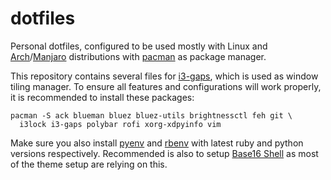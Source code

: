 # dotfiles
Personal dotfiles, configured to be used mostly with Linux and [Arch](https://archlinux.org)/[Manjaro](https://manjaro.org) distributions 
with [pacman](https://archlinux.org/pacman/) as package manager.

This repository contains several files for [i3-gaps](https://github.com/Airblader/i3), which is used as window tiling manager. To ensure all features and 
configurations will work properly, it is recommended to install these packages:

```
pacman -S ack blueman bluez bluez-utils brightnessctl feh git \
  i3lock i3-gaps polybar rofi xorg-xdpyinfo vim
```

Make sure you also install [pyenv](https://github.com/pyenv/pyenv) and [rbenv](https://github.com/rbenv/rbenv) with latest ruby and python versions respectively.
Recommended is also to setup [Base16 Shell](https://github.com/chriskempson/base16-shell) as most of the theme setup are relying on this.
